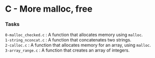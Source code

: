 # C - More malloc, free

### Tasks

`0-malloc_checked.c` : A function that allocates memory using `malloc`.<br/>
`1-string_nconcat.c` : A function that concatenates two strings.<br/>
`2-calloc.c` : A function that allocates memory for an array, using `malloc`.<br/>
`3-array_range.c` : A function that creates an array of integers.<br/>
